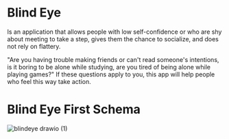 # Blind Eye
Is an application that allows people with low self-confidence or who are shy about meeting to take a step, gives them the chance to socialize, and does not rely on flattery.

"Are you having trouble making friends or can't read someone's intentions, is it boring to be alone while studying, are you tired of being alone while playing games?"
If these questions apply to you, this app will help people who feel this way take action.

# Blind Eye First Schema
![blindeye drawio (1)](https://github.com/user-attachments/assets/48f0ee37-9726-4a6b-b5f8-5cb8497351d8)
